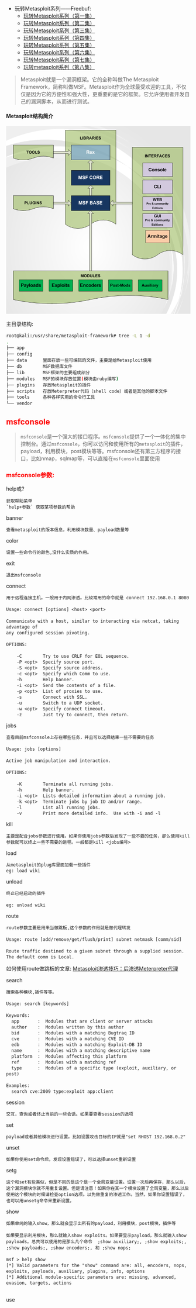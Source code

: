 
- 玩转Metasploit系列——Freebuf:
  - [玩转Metasploit系列（第一集）](http://www.freebuf.com/sectool/67674.html)
  - [玩转Metasploit系列（第二集）](http://www.freebuf.com/sectool/67685.html)
  - [玩转Metasploit系列（第三集）](http://www.freebuf.com/sectool/67923.html)
  - [玩转Metasploit系列（第四集）](http://www.freebuf.com/sectool/68205.html)
  - [玩转Metasploit系列（第五集）](http://www.freebuf.com/sectool/68409.html)
  - [玩转Metasploit系列（第六集）](http://www.freebuf.com/sectool/69358.html)
  - [玩转Metasploit系列（第七集）](http://www.freebuf.com/sectool/69362.html)
  - [玩转metasploit系列（第八集）](http://www.freebuf.com/articles/82872.html)


> Metasploit就是一个漏洞框架。它的全称叫做The Metasploit Framework，简称叫做MSF。Metasploit作为全球最受欢迎的工具，不仅仅是因为它的方便性和强大性，更重要的是它的框架。它允许使用者开发自己的漏洞脚本，从而进行测试。

#### Metasploit结构简介

<img src="images/Metasploit结构.png" width="600">

主目录结构:
```bash
root@kali:/usr/share/metasploit-framework# tree -L 1 -d
.
├── app
├── config     
├── data      里面存放一些可编辑的文件，主要是给Metasploit使用
├── db        MSF数据库文件
├── lib       MSF框架的主要组成部分
├── modules   MSF的模块存放位置(模块由ruby编写)
├── plugins   存放Metasploit的插件
├── scripts   存放Meterpreter代码（shell code）或者是其他的脚本文件
├── tools     各种各样实用的命令行工具
└── vendor
```

<h2 style="color: red;">msfconsole</h2> 

> `msfconsole`是一个强大的接口程序。`msfconsole`提供了一个一体化的集中控制台。通过`msfconsole`，你可以访问和使用所有的`metasploit`的插件，payload，利用模块，post模块等等。msfconsole还有第三方程序的接口，比如nmap，sqlmap等，可以直接在`msfconsole`里面使用


<h3 style="color: red">msfconsole参数:</h3>

help或?  
```
获取帮助菜单
`help+参数` 获取某项参数的帮助
```

banner
```
查看metasploit的版本信息，利用模块数量、payload数量等
```

color
```
设置一些命令行的颜色,没什么实质的作用。‍‍
```
exit
```
退出msfconsole
```

connect
```
用于远程连接主机。一般用于内网渗透。比较常用的命令就是 connect 192.168.0.1 8080

Usage: connect [options] <host> <port>

Communicate with a host, similar to interacting via netcat, taking advantage of
any configured session pivoting.

OPTIONS:

    -C        Try to use CRLF for EOL sequence.
    -P <opt>  Specify source port.
    -S <opt>  Specify source address.
    -c <opt>  Specify which Comm to use.
    -h        Help banner.
    -i <opt>  Send the contents of a file.
    -p <opt>  List of proxies to use.
    -s        Connect with SSL.
    -u        Switch to a UDP socket.
    -w <opt>  Specify connect timeout.
    -z        Just try to connect, then return.
```

jobs
```
查看目前msfconsole上存在哪些任务，并且可以选择结束一些不需要的任务

Usage: jobs [options]

Active job manipulation and interaction.

OPTIONS:

    -K        Terminate all running jobs.
    -h        Help banner.
    -i <opt>  Lists detailed information about a running job.
    -k <opt>  Terminate jobs by job ID and/or range.
    -l        List all running jobs.
    -v        Print more detailed info.  Use with -i and -l
```

kill
```
主要是配合jobs参数进行使用。如果你使用jobs参数后发现了一些不要的任务，那么使用kill参数就可以终止一些不需要的进程。一般都是kill <jobs编号>
```

load
```
从metasploit的plug库里面加载一些插件
eg: load wiki
```

unload
```
终止已经启动的插件‍‍

eg: unload wiki
```

route
```
‍route参数主要是用来当做跳板,这个参数的作用就是做代理转发

Usage: route [add/remove/get/flush/print] subnet netmask [comm/sid]

Route traffic destined to a given subnet through a supplied session.
The default comm is Local.
```
如何使用route做跳板的文章: [Metasploit渗透技巧：后渗透Meterpreter代理](http://www.freebuf.com/sectool/56432.html)

search
```
搜索各种模块,插件等等。

Usage: search [keywords]

Keywords:
  app       :  Modules that are client or server attacks
  author    :  Modules written by this author
  bid       :  Modules with a matching Bugtraq ID
  cve       :  Modules with a matching CVE ID
  edb       :  Modules with a matching Exploit-DB ID
  name      :  Modules with a matching descriptive name
  platform  :  Modules affecting this platform
  ref       :  Modules with a matching ref
  type      :  Modules of a specific type (exploit, auxiliary, or post)

Examples:
  search cve:2009 type:exploit app:client
```

session
```
交互，查询或者终止当前的一些会话。如果要查看session的选项

```

set
```
payload或者其他模块进行设置。比如设置攻击目标的IP就是"set RHOST 192.168.0.2"
```

unset
```
如果你使用set命令后，发现设置错误了，可以选择unset重新设置
```

setg
```
这个和set有些类似，但是不同的是这个是一个全局变量设置。设置一次后再保存，那么以后，这个漏洞模块你就不用重复设置。但是请注意！如果你在某一个模块设置了全局变量，那么以后使用这个模块的时候请检查option选项。以免做重复的渗透工作。当然，如果你设置错误了，也可以用unsetg命令来重新设置。
```

show
```
如果单纯的输入show，那么就会显示出所有的payload，利用模块，post模块，插件等

如果要显示利用模块，那么就输入show exploits。如果要显示payload，那么就输入show payloads。总共可以使用的是那么几个命令  ;show auxiliary;, ;show exploits;, ;show payloads;, ;show encoders;, 和 ;show nops;

msf > help show 
[*] Valid parameters for the "show" command are: all, encoders, nops, exploits, payloads, auxiliary, plugins, info, options
[*] Additional module-specific parameters are: missing, advanced, evasion, targets, actions


```

use
```

```